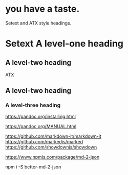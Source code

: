 # you have a taste.

Setext and ATX style headings. 

Setext
A level-one heading
===================

A level-two heading
-------------------

ATX
## A level-two heading

### A level-three heading ###





https://pandoc.org/installing.html

https://pandoc.org/MANUAL.html


https://github.com/markdown-it/markdown-it
https://github.com/markedjs/marked
https://github.com/showdownjs/showdown


https://www.npmjs.com/package/md-2-json

npm i -S better-md-2-json

<!-- # NeverFap Deluxe

> Hugo

An online resource to help people with porn addiction.

https://neverfapdeluxe.com/ -->
